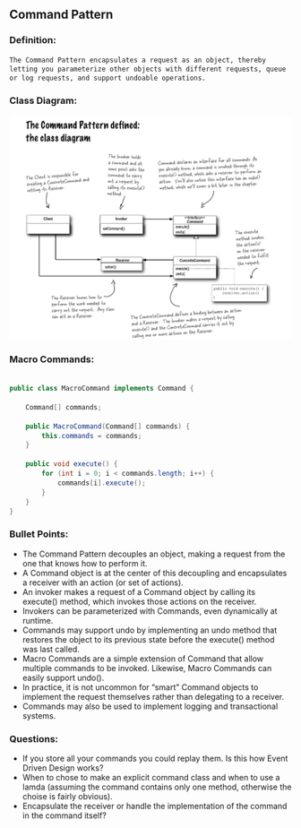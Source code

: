 ## Command Pattern

### Definition:
```
The Command Pattern encapsulates a request as an object, thereby letting you parameterize other objects with different requests, queue or log requests, and support undoable operations.
```

### Class Diagram:

![alt text](./CommandPatternClassDiagram.jpeg "Class Diagram")

### Macro Commands:

```java

public class MacroCommand implements Command {

	Command[] commands;

	public MacroCommand(Command[] commands) {
		this.commands = commands;
	}

	public void execute() {
		for (int i = 0; i < commands.length; i++) {
			commands[i].execute();
		}
	}
}
```

### Bullet Points:
* The Command Pattern decouples an object, making a request from the one that knows how to perform it.
* A Command object is at the center of this decoupling and encapsulates a receiver with an action (or set of actions).
* An invoker makes a request of a Command object by calling its execute() method, which
invokes those actions on the receiver.
* Invokers can be parameterized with Commands, even dynamically at runtime.
* Commands may support undo by implementing an undo method that restores the object
to its previous state before the execute() method was last called.
*  Macro Commands are a simple extension of Command that allow multiple commands to
be invoked. Likewise, Macro Commands can easily support undo().
* In practice, it is not uncommon for “smart” Command objects to implement the request themselves rather than delegating to a receiver.
* Commands may also be used to implement logging and transactional systems.

### Questions:
* If you store all your commands you could replay them. Is this how Event Driven Design works?
* When to chose to make an explicit command class and when to use a lamda (assuming the command contains only one method, otherwise the choise is fairly obvious).
* Encapsulate the receiver or handle the implementation of the command in the command itself?
